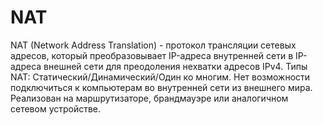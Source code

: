 # NAT

NAT (Network Address Translation) - протокол трансляции сетевых адресов, который преобразовывает IP-адреса внутренней сети в IP-адреса внешней сети для преодоления нехватки адресов IPv4. Типы NAT: Статический/Динамический/Один ко многим. Нет возможности подключиться к компьютерам во внутренней сети из внешнего мира. Реализован на маршрутизаторе, брандмауэре или аналогичном сетевом устройстве.

